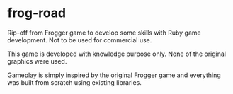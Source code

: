 # frog-road
Rip-off from Frogger game to develop some skills with Ruby game development. Not to be used for commercial use.

This game is developed with knowledge purpose only. None of the original graphics were used. 

Gameplay is simply inspired by the original Frogger game and everything was built from scratch using existing libraries.
